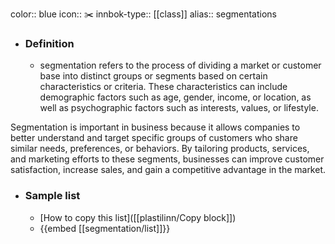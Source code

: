 color:: blue
icon:: ✂️
innbok-type:: [[class]]
alias:: segmentations

- ### Definition 
  - segmentation refers to the process of dividing a market or customer base into distinct groups or segments based on certain characteristics or criteria. These characteristics can include demographic factors such as age, gender, income, or location, as well as psychographic factors such as interests, values, or lifestyle.

Segmentation is important in business because it allows companies to better understand and target specific groups of customers who share similar needs, preferences, or behaviors. By tailoring products, services, and marketing efforts to these segments, businesses can improve customer satisfaction, increase sales, and gain a competitive advantage in the market.
- ### Sample list
  - [How to copy this list]([[plastilinn/Copy block]])
  - {{embed [[segmentation/list]]}}



